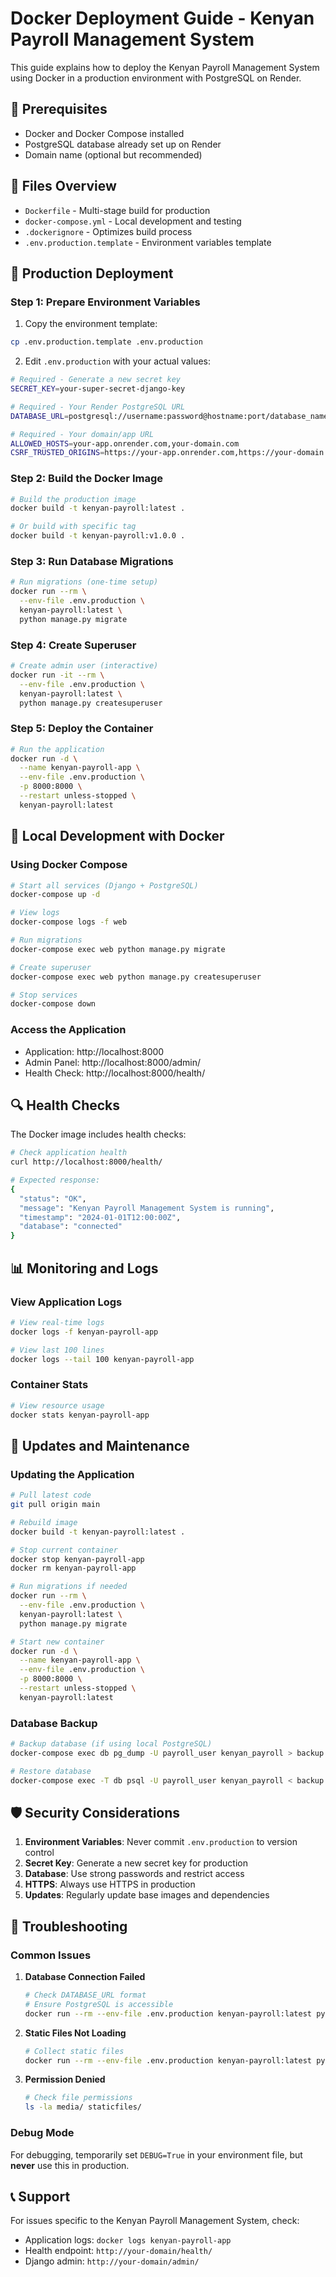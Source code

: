 # Docker Deployment Guide - Kenyan Payroll Management System

This guide explains how to deploy the Kenyan Payroll Management System using Docker in a production environment with PostgreSQL on Render.

## 🐳 Prerequisites

- Docker and Docker Compose installed
- PostgreSQL database already set up on Render
- Domain name (optional but recommended)

## 📁 Files Overview

- `Dockerfile` - Multi-stage build for production
- `docker-compose.yml` - Local development and testing
- `.dockerignore` - Optimizes build process
- `.env.production.template` - Environment variables template

## 🚀 Production Deployment

### Step 1: Prepare Environment Variables

1. Copy the environment template:
```bash
cp .env.production.template .env.production
```

2. Edit `.env.production` with your actual values:
```bash
# Required - Generate a new secret key
SECRET_KEY=your-super-secret-django-key

# Required - Your Render PostgreSQL URL
DATABASE_URL=postgresql://username:password@hostname:port/database_name

# Required - Your domain/app URL
ALLOWED_HOSTS=your-app.onrender.com,your-domain.com
CSRF_TRUSTED_ORIGINS=https://your-app.onrender.com,https://your-domain.com
```

### Step 2: Build the Docker Image

```bash
# Build the production image
docker build -t kenyan-payroll:latest .

# Or build with specific tag
docker build -t kenyan-payroll:v1.0.0 .
```

### Step 3: Run Database Migrations

```bash
# Run migrations (one-time setup)
docker run --rm \
  --env-file .env.production \
  kenyan-payroll:latest \
  python manage.py migrate
```

### Step 4: Create Superuser

```bash
# Create admin user (interactive)
docker run -it --rm \
  --env-file .env.production \
  kenyan-payroll:latest \
  python manage.py createsuperuser
```

### Step 5: Deploy the Container

```bash
# Run the application
docker run -d \
  --name kenyan-payroll-app \
  --env-file .env.production \
  -p 8000:8000 \
  --restart unless-stopped \
  kenyan-payroll:latest
```

## 🔧 Local Development with Docker

### Using Docker Compose

```bash
# Start all services (Django + PostgreSQL)
docker-compose up -d

# View logs
docker-compose logs -f web

# Run migrations
docker-compose exec web python manage.py migrate

# Create superuser
docker-compose exec web python manage.py createsuperuser

# Stop services
docker-compose down
```

### Access the Application

- Application: http://localhost:8000
- Admin Panel: http://localhost:8000/admin/
- Health Check: http://localhost:8000/health/

## 🔍 Health Checks

The Docker image includes health checks:

```bash
# Check application health
curl http://localhost:8000/health/

# Expected response:
{
  "status": "OK",
  "message": "Kenyan Payroll Management System is running",
  "timestamp": "2024-01-01T12:00:00Z",
  "database": "connected"
}
```

## 📊 Monitoring and Logs

### View Application Logs

```bash
# View real-time logs
docker logs -f kenyan-payroll-app

# View last 100 lines
docker logs --tail 100 kenyan-payroll-app
```

### Container Stats

```bash
# View resource usage
docker stats kenyan-payroll-app
```

## 🔄 Updates and Maintenance

### Updating the Application

```bash
# Pull latest code
git pull origin main

# Rebuild image
docker build -t kenyan-payroll:latest .

# Stop current container
docker stop kenyan-payroll-app
docker rm kenyan-payroll-app

# Run migrations if needed
docker run --rm \
  --env-file .env.production \
  kenyan-payroll:latest \
  python manage.py migrate

# Start new container
docker run -d \
  --name kenyan-payroll-app \
  --env-file .env.production \
  -p 8000:8000 \
  --restart unless-stopped \
  kenyan-payroll:latest
```

### Database Backup

```bash
# Backup database (if using local PostgreSQL)
docker-compose exec db pg_dump -U payroll_user kenyan_payroll > backup.sql

# Restore database
docker-compose exec -T db psql -U payroll_user kenyan_payroll < backup.sql
```

## 🛡️ Security Considerations

1. **Environment Variables**: Never commit `.env.production` to version control
2. **Secret Key**: Generate a new secret key for production
3. **Database**: Use strong passwords and restrict access
4. **HTTPS**: Always use HTTPS in production
5. **Updates**: Regularly update base images and dependencies

## 🐛 Troubleshooting

### Common Issues

1. **Database Connection Failed**
   ```bash
   # Check DATABASE_URL format
   # Ensure PostgreSQL is accessible
   docker run --rm --env-file .env.production kenyan-payroll:latest python manage.py dbshell
   ```

2. **Static Files Not Loading**
   ```bash
   # Collect static files
   docker run --rm --env-file .env.production kenyan-payroll:latest python manage.py collectstatic --noinput
   ```

3. **Permission Denied**
   ```bash
   # Check file permissions
   ls -la media/ staticfiles/
   ```

### Debug Mode

For debugging, temporarily set `DEBUG=True` in your environment file, but **never** use this in production.

## 📞 Support

For issues specific to the Kenyan Payroll Management System, check:
- Application logs: `docker logs kenyan-payroll-app`
- Health endpoint: `http://your-domain/health/`
- Django admin: `http://your-domain/admin/`
